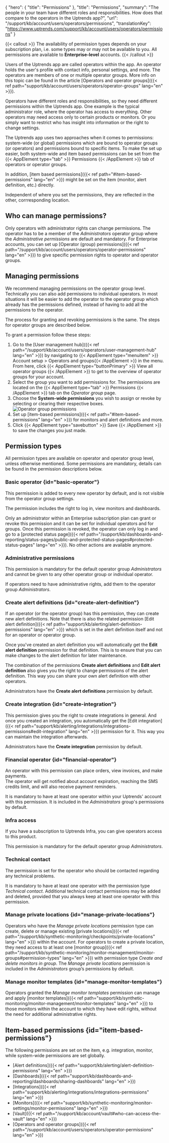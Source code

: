 {
  "hero": {
    "title": "Permissions"
  },
  "title": "Permissions",
  "summary": "The people in your team have different roles and responsibilities. How does that compare to the operators in the Uptrends app?",
  "url": "/support/kb/account/users/operators/permissions",
  "translationKey": "https://www.uptrends.com/support/kb/account/users/operators/permissions"
}

{{< callout >}} The availability of permission types depends on your subscription plan, i.e. some types may or may not be available to you. All permissions are available to **Enterprise-level** accounts. {{< /callout >}}


Users of the Uptrends app are called operators within the app. An operator holds the user's profile with contact info, personal settings, and more.
The operators are members of one or multiple operator groups. More info on this topic can be found in the article [Operators and operator groups]({{< ref path="support/kb/account/users/operators/operator-groups" lang="en" >}}).

Operators have different roles and responsibilities, so they need different permissions within the Uptrends app. One example is the typical administrator role, where the operator has access to everything. Other operators may need access only to certain products or monitors. Or you simply want to restrict who has insight into information or the right to change settings.

The Uptrends app uses two approaches when it comes to permissions: system-wide (or global) permissions which are bound to operator groups (or operators) and permissions bound to specific items. To make the set up easier, both system-wide and item based permissions can be set from the {{< AppElement type="tab" >}} Permissions {{< /AppElement >}} tab of operators or operator groups.

In addition, [item based permissions]({{< ref path="#item-based-permissions" lang="en" >}}) might be set on the item (monitor, alert definition, etc.) directly.

Independent of where you set the permissions, they are reflected in the other, corrresponding location.

## Who can manage permissions?
Only operators with administrator rights can change permissions. The operator has to be a member of the *Administrators* operator group where the *Administrative permissions* are default and mandatory. For Enterprise accounts, you can set up [Operator (group) permissions]({{< ref path="/support/kb/account/users/operators/operator-permissions" lang="en" >}}) to give specific permission rights to operator and operator groups.

## Managing permissions

We recommend managing permissions on the operator group level. Technically you can also add permissions to individual operators. In most situations it will be easier to add the operator to the operator group which already has the permissions defined, instead of having to add all the permissions to the operator.

The process for granting and revoking permissions is the same. The steps for operator groups are described below.

To grant a permission follow these steps:

1. Go to the [User management hub]({{< ref path="/support/kb/account/users/operators/user-management-hub" lang="en" >}}) by navigating to {{< AppElement type="menuitem" >}} Account setup > Operators and groups{{< /AppElement >}} in the menu. From here, click {{< AppElement type="buttonPrimary" >}} View all operator groups {{< /AppElement >}} to get to the overview of operator groups for your account.
2. Select the group you want to add permissions for.
  The permissions are located on the {{< AppElement type="tab" >}} Permissions {{< /AppElement >}} tab on the *Operator group* page.
3. Choose the **System-wide permissions** you wish to assign or revoke by selecting or clearing their respective boxes. 
![Operator group permissions](/img/content/scr_operatorgroup-permissions-091624.min.png)
4. Set up [item-based permissions]({{< ref path="#item-based-permissions" lang="en" >}}) for monitors and alert definitions and more.
5. Click {{< AppElement type="savebutton" >}} Save {{< /AppElement >}} to save the changes you just made.

## Permission types

All permission types are available on operator and operator group level, unless otherwise mentioned. Some permissions are mandatory, details can be found in the permission descriptions below.

### Basic operator {id="basic-operator"}

This permission is added to every new operator by default, and is not visible from the operator group settings. 

The permission includes the right to log in, view monitors and dashboards.

Only an administrator within an Enterprise subscription plan can grant or revoke this permission and it can be set for individual operators and for groups.
Once this permission is revoked, the operator can only log in and go to a [protected status page]({{< ref path="/support/kb/dashboards-and-reporting/status-pages/public-and-protected-status-pages#protected-status-pages" lang="en" >}}). No other actions are available anymore.

### Administrative permissions

This permission is mandatory for the default operator group *Administrators* and cannot be given to any other operator group or individual operator.

If operators need to have administrative rights, add them to the operator group *Administrators*.

### Create alert definitions {id="create-alert-definition"}

If an operator (or the operator group) has this permission, they can create new alert definitions. Note that there is also the related permission [Edit alert definition]({{< ref path="support/kb/alerting/alert-definition-permissions" lang="en" >}}) which is set in the alert definition itself and not for an operator or operator group.

Once you've created an alert definition you will automatically get the **Edit alert definition** permission for that definition. This is to ensure that you can make changes to the alert definition for later maintenance.

The combination of the permissions **Create alert definitions** and **Edit alert definition** also gives you the right to change permissions of the alert definition. This way you can share your own alert definition with other operators.

Administrators have the **Create alert definitions** permission by default.

### Create integration {id="create-integration"}

This permission gives you the right to create integrations in general. And once you created an integration, you automatically get the [Edit integration]({{< ref path="support/kb/alerting/integrations/integrations-permissions#edit-integration" lang="en" >}}) permission for it. This way you can maintain the integration afterwards.

Administrators have the **Create integration** permission by default.

### Financial operator {id="financial-operator"}

An operator with this permission can place orders, view invoices, and make payments.   
The operator will get notified about account expiration, reaching the SMS credits limit, and will also receive payment reminders. 

It is mandatory to have at least one operator within your Uptrends' account with this permission. It is included in the *Administrators* group's permissions by default.
### Infra access

If you have a subscription to Uptrends Infra, you can give operators access to this product.

This permission is mandatory for the default operator group *Administrators*.
### Technical contact

The permission is set for the operator who should be contacted regarding any technical problems. 

It is mandatory to have at least one operator with the permission type *Technical contact*. Additional technical contact permissions may be added and deleted, provided that you always keep at least one operator with this permission.

### Manage private locations {id="manage-private-locations"}

Operators who have the *Manage private locations* permission type can create, delete or manage existing [private locations]({{< ref path="/support/kb/synthetic-monitoring/checkpoints/private-locations" lang="en" >}}) within the account. For operators to create a private location, they need access to at least one [monitor group]({{< ref path="/support/kb/synthetic-monitoring/monitor-management/monitor-groups#permission-types" lang="en" >}}) with permission type *Create and delete monitors in group*. 
The *Manage private locations* permission is included in the *Administrators* group’s permissions by default.

### Manage monitor templates {id="manage-monitor-templates"}

Operators granted the *Manage monitor templates* permission can manage and apply [monitor templates]({{< ref path="support/kb/synthetic-monitoring/monitor-management/monitor-templates" lang="en" >}}) to those monitors within the account to which they have edit rights, without the need for additional administrative rights.

## Item-based permissions {id="item-based-permissions"}

The following permissions are set on the item, e.g. integration, monitor, while system-wide permissions are set globally.

- [Alert definitions]({{< ref path="support/kb/alerting/alert-definition-permissions" lang="en" >}})
- [Dashboards]({{< ref path="support/kb/dashboards-and-reporting/dashboards/sharing-dashboards"
 lang="en" >}})
- [Integrations]({{< ref path="support/kb/alerting/integrations/integrations-permissions" lang="en" >}})
- [Monitors]({{< ref path="support/kb/synthetic-monitoring/monitor-settings/monitor-permissions" lang="en" >}})
- [Vault]({{< ref path="/support/kb/account/vault#who-can-access-the-vault" lang="en" >}})
- [Operators and operator groups]({{< ref path="/support/kb/account/users/operators/operator-permissions" lang="en" >}})